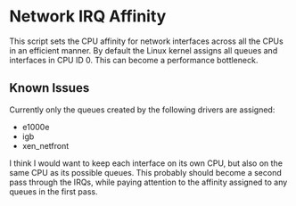 Network IRQ Affinity
====================

This script sets the CPU affinity for network interfaces across all
the CPUs in an efficient manner. By default the Linux kernel assigns
all queues and interfaces in CPU ID 0. This can become a performance
bottleneck.

Known Issues
------------

Currently only the queues created by the following drivers are
assigned:

* e1000e
* igb
* xen_netfront

I think I would want to keep each interface on its own CPU, but also
on the same CPU as its possible queues. This probably should become
a second pass through the IRQs, while paying attention to the affinity
assigned to any queues in the first pass.
